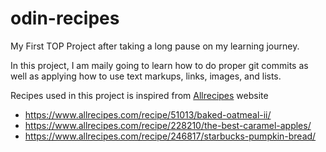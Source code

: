 # odin-recipes

My First TOP Project after taking a long pause on my learning journey.

In this project, I am maily going to learn how to do proper git commits as well as applying how to use text markups, links, images, and lists.

Recipes used in this project is inspired from [Allrecipes](https://www.allrecipes.com/) website

- https://www.allrecipes.com/recipe/51013/baked-oatmeal-ii/
- https://www.allrecipes.com/recipe/228210/the-best-caramel-apples/
- https://www.allrecipes.com/recipe/246817/starbucks-pumpkin-bread/